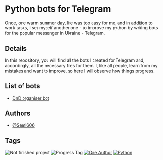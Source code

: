 # Python bots for Telegram

Once, one warm summer day, life was too easy for me, and in addition to work tasks, I set myself another one - to improve my python by writing bots for the popular messenger in Ukraine - Telegram.


## Details

In this repository, you will find all the bots I created for Telegram and, accordingly, all the necessary files for them. I, like all people, learn from my mistakes and want to improve, so here I will observe how things progress.


## List of bots

- [DnD organiser bot](https://github.com/Semi606/Python_tg_bots/tree/main/dndorganizer_bot)


## Authors

- [@Semi606](https://github.com/Semi606)


## Tags

![Not finished project](https://img.shields.io/badge/not_finished_projects-f26d50)
![Progress Tag](https://img.shields.io/badge/in_progress-f8d7a5)
[![One Author](https://img.shields.io/badge/one_author-%23f7a278)](https://github.com/Semi606)
[![Python](https://img.shields.io/badge/python-%239fd6b3)](https://www.python.org/)


